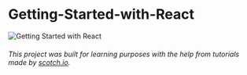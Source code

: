 # Getting-Started-with-React  

![Getting Started with React](https://scotch-res.cloudinary.com/image/upload/dpr_1,w_1000,q_auto:good,f_auto/media/1/QYfj3qQSSLywYDvBVrQu_getting-started-with-react.png.jpg)

###### This project was built for learning purposes with the help from tutorials made by [scotch.io](https://scotch.io/courses/getting-started-with-react/).
